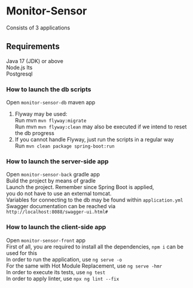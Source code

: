 # Monitor-Sensor
Consists of 3 applications

## Requirements 
Java 17 (JDK) or above<br>
Node.js lts<br>
Postgresql<br>

### How to launch the db scripts
Open `monitor-sensor-db` maven app<br>
1. Flyway may be used:<br>
Run mvn `mvn flyway:migrate` <br>
Run mvn `mvn flyway:clean` may also be executed if we intend to reset the db progress<br>
2. If you cannot handle Flyway, just run the scripts in a regular way<br>
Run `mvn clean package spring-boot:run`

### How to launch the server-side app
Open `monitor-sensor-back` gradle app<br>
Build the project by means of gradle<br>
Launch the project. Remember since Spring Boot is applied,<br>
you do not have to use an external tomcat.<br>
Variables for connecting to the db may be found within `application.yml`<br>
Swagger documentation can be reached via `http://localhost:8088/swagger-ui.html#`

### How to launch the client-side app
Open `monitor-sensor-front` app<br>
First of all, you are required to install all the dependencies, `npm i` can be used for this<br>
In order to run the application, use `ng serve -o`<br>
For the same with Hot Module Replacement, use `ng serve -hmr`<br>
In order to execute its tests, use `ng test`<br>
In order to apply linter, use `npx ng lint --fix`<br>
